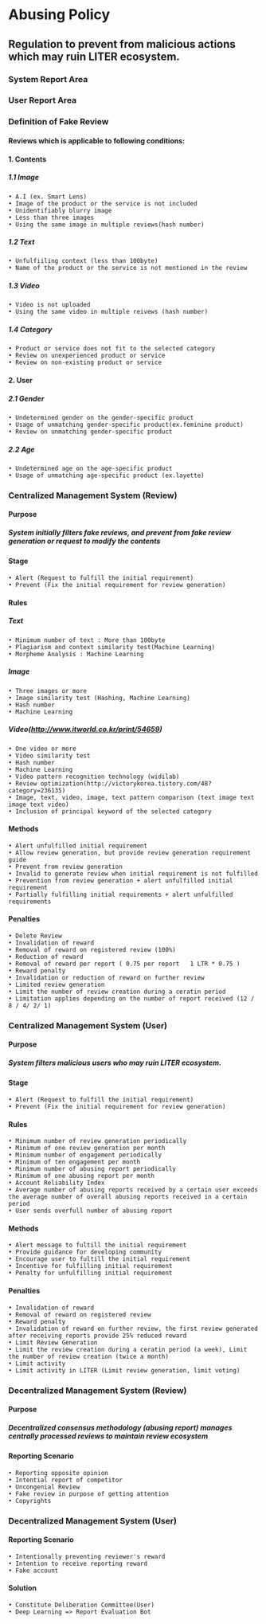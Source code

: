 # Abusing Policy

## Regulation to prevent from malicious actions which may ruin LITER ecosystem.

### System Report Area
### User Report Area

### Definition of Fake Review

#### Reviews which is applicable to following conditions:

#### 1. Contents
 
##### 1.1 Image
	• A.I (ex. Smart Lens)
	• Image of the product or the service is not included
	• Unidentifiably blurry image
	• Less than three images
	• Using the same image in multiple reviews(hash number)
    
##### 1.2 Text
	• Unfulfiiling context (less than 100byte)
	• Name of the product or the service is not mentioned in the review
    
##### 1.3 Video
	• Video is not uploaded
	• Using the same video in multiple reivews (hash number)
    
##### 1.4 Category
	• Product or service does not fit to the selected category
	• Review on unexperienced product or service
	• Review on non-existing product or service

#### 2. User
##### 2.1 Gender
	• Undetermined gender on the gender-specific product
	• Usage of unmatching gender-specific product(ex.feminine product)
	• Review on unmatching gender-specific product
	
##### 2.2 Age
	• Undetermined age on the age-specific product
	• Usage of unmatching age-specific product (ex.layette)

### Centralized Management System (Review)

#### Purpose
##### System initially filters fake reviews, and prevent from fake review generation or request to modify the contents

#### Stage
	• Alert (Request to fulfill the initial requirement)
	• Prevent (Fix the initial requirement for review generation) 

#### Rules
##### Text
	• Minimum number of text : More than 100byte
	• Plagiarism and context similarity test(Machine Learning)
	• Morpheme Analysis : Machine Learning 
##### Image 
	• Three images or more
	• Image similarity test (Hashing, Machine Learning)
	• Hash number
	• Machine Learning
##### Video(http://www.itworld.co.kr/print/54659)
	• One video or more
	• Video similarity test	
	• Hash number
	• Machine Learning
	• Video pattern recognition technology (widilab)
	• Review optimization(http://victorykorea.tistory.com/48?category=236135)
	• Image, text, video, image, text pattern comparison (text image text image text video)
	• Inclusion of principal keyword of the selected category

#### Methods
	• Alert unfulfilled initial requirement
	• Allow review generation, but provide review generation requirement guide
	• Prevent from review generation
	• Invalid to generate review when initial requirement is not fulfilled
	• Prevention from review generation + alert unfulfilled initial requirement
	• Partially fulfilling initial requirements + alert unfulfilled requirements
	
#### Penalties
	• Delete Review
	• Invalidation of reward
	• Removal of reward on registered review (100%)
	• Reduction of reward
	• Removal of reward per report ( 0.75 per report   1 LTR * 0.75 )
	• Reward penalty
	• Invalidation or reduction of reward on further review
	• Limited review generation
	• Limit the number of review creation during a ceratin period 
	• Limitation applies depending on the number of report received (12 / 8 / 4/ 2/ 1)


### Centralized Management System (User)
#### Purpose
##### System filters malicious users who may ruin LITER ecosystem.

#### Stage
	• Alert (Request to fulfill the initial requirement)
	• Prevent (Fix the initial requirement for review generation) 

#### Rules
	• Minimum number of review generation periodically 
	• Minimum of one review generation per month 
	• Minimum number of engagement periodically
	• Minimum of ten engagement per month
	• Minimum number of abusing report periodically
	• Minimum of one abusing report per month
	• Account Reliability Index
	• Average number of abusing reports received by a certain user exceeds the average number of overall abusing reports received in a certain period
	• User sends overfull number of abusing report

#### Methods
	• Alert message to fultill the initial requirement
	• Provide guidance for developing community
	• Encourage user to fultill the initial requirement
	• Incentive for fulfilling initial requirement
	• Penalty for unfulfilling initial requirement

#### Penalties
	• Invalidation of reward
	• Removal of reward on registered review
	• Reward penalty
	• Invalidation of reward on further review, the first review generated after receiving reports provide 25% reduced reward
	• Limit Review Generation
	• Limit the review creation during a ceratin period (a week), Limit the number of review creation (twice a month)
	• Limit activity
	• Limit activity in LITER (Limit review generation, limit voting)

### Decentralized Management System (Review)

#### Purpose
##### Decentralized consensus methodology (abusing report) manages centrally processed reviews to maintain review ecosystem

#### Reporting Scenario 
	• Reporting opposite opinion 
	• Intential report of competitor
	• Uncongenial Review
	• Fake review in purpose of getting attention 
	• Copyrights


### Decentralized Management System (User)

#### Reporting Scenario
	• Intentionally preventing reviewer's reward
	• Intention to receive reporting reward
	• Fake account

#### Solution
	• Constitute Deliberation Committee(User)
	• Deep Learning => Report Evaluation Bot 

